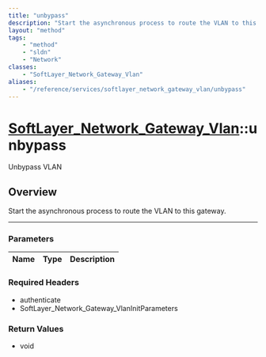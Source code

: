 ```yaml
---
title: "unbypass"
description: "Start the asynchronous process to route the VLAN to this gateway."
layout: "method"
tags:
    - "method"
    - "sldn"
    - "Network"
classes:
    - "SoftLayer_Network_Gateway_Vlan"
aliases:
    - "/reference/services/softlayer_network_gateway_vlan/unbypass"
---
```

# [SoftLayer_Network_Gateway_Vlan](/reference/services/SoftLayer_Network_Gateway_Vlan)::unbypass


Unbypass VLAN


## Overview 
Start the asynchronous process to route the VLAN to this gateway. 

-----

### Parameters 
|Name | Type | Description |
| --- | --- | --- |


### Required Headers
* authenticate
* SoftLayer_Network_Gateway_VlanInitParameters


### Return Values
* void




